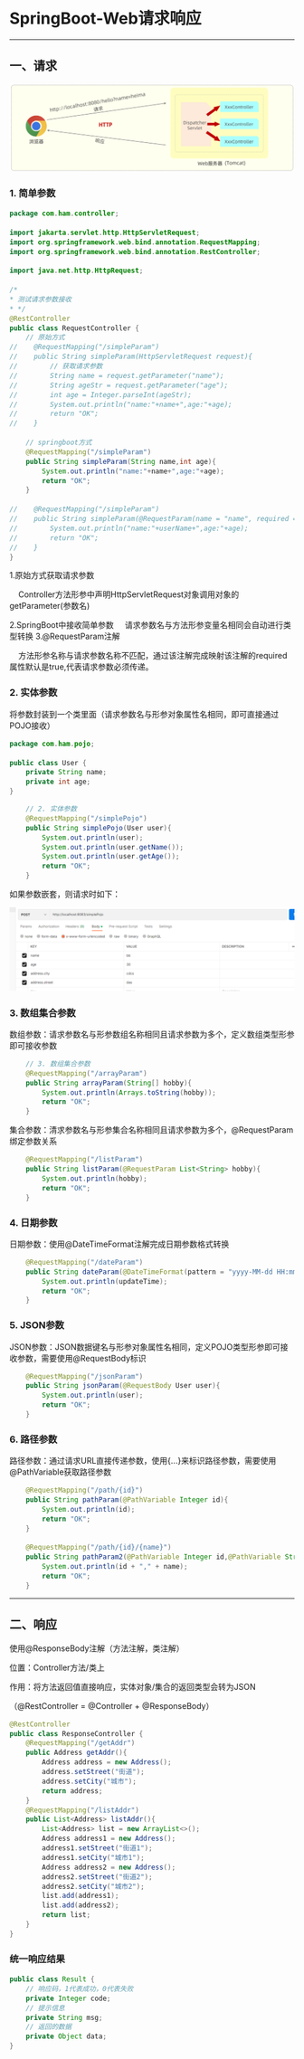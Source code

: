 # SpringBoot-Web请求响应

****

## 一、请求

![](../../.vuepress/public/hamimg/2025-01-26-20-01-04-image-20220826165340157.png)

### 1. 简单参数

```java
package com.ham.controller;

import jakarta.servlet.http.HttpServletRequest;
import org.springframework.web.bind.annotation.RequestMapping;
import org.springframework.web.bind.annotation.RestController;

import java.net.http.HttpRequest;

/*
* 测试请求参数接收
* */
@RestController
public class RequestController {
    // 原始方式
//    @RequestMapping("/simpleParam")
//    public String simpleParam(HttpServletRequest request){
//        // 获取请求参数
//        String name = request.getParameter("name");
//        String ageStr = request.getParameter("age");
//        int age = Integer.parseInt(ageStr);
//        System.out.println("name:"+name+",age:"+age);
//        return "OK";
//    }

    // springboot方式
    @RequestMapping("/simpleParam")
    public String simpleParam(String name,int age){
        System.out.println("name:"+name+",age:"+age);
        return "OK";
    }

//    @RequestMapping("/simpleParam")
//    public String simpleParam(@RequestParam(name = "name", required = false) String userName, int age){
//        System.out.println("name:"+userName+",age:"+age);
//        return "OK";
//    }
}
```

1.原始方式获取请求参数

    Controller方法形参中声明HttpServletRequest对象调用对象的getParameter(参数名)

2.SpringBoot中接收简单参数
    请求参数名与方法形参变量名相同会自动进行类型转换
3.@RequestParam注解

    方法形参名称与请求参数名称不匹配，通过该注解完成映射该注解的required属性默认是true,代表请求参数必须传递。

### 2. 实体参数

将参数封装到一个类里面（请求参数名与形参对象属性名相同，即可直接通过POJO接收）

```java
package com.ham.pojo;

public class User {
    private String name;
    private int age;
}
```

```java
    // 2. 实体参数
    @RequestMapping("/simplePojo")
    public String simplePojo(User user){
        System.out.println(user);
        System.out.println(user.getName());
        System.out.println(user.getAge());
        return "OK";
    }
```

如果参数嵌套，则请求时如下：

![](../../.vuepress/public/hamimg/2025-01-26-21-06-26-image.png)

### 3. 数组集合参数

数组参数：请求参数名与形参数组名称相同且请求参数为多个，定义数组类型形参即可接收参数

```java
    // 3. 数组集合参数
    @RequestMapping("/arrayParam")
    public String arrayParam(String[] hobby){
        System.out.println(Arrays.toString(hobby));
        return "OK";
    }
```

集合参数：清求参数名与形参集合名称相同且请求参数为多个，@RequestParam绑定参数关系

```java
    @RequestMapping("/listParam")
    public String listParam(@RequestParam List<String> hobby){
        System.out.println(hobby);
        return "OK";
    }
```

### 4. 日期参数

日期参数：使用@DateTimeFormat注解完成日期参数格式转换

```java
    @RequestMapping("/dateParam")
    public String dateParam(@DateTimeFormat(pattern = "yyyy-MM-dd HH:mm:ss") LocalDateTime updateTime){
        System.out.println(updateTime);
        return "OK";
    }
```

### 5. JSON参数

JSON参数：JSON数据键名与形参对象属性名相同，定义POJO类型形参即可接收参数，需要使用@RequestBody标识

```java
    @RequestMapping("/jsonParam")
    public String jsonParam(@RequestBody User user){
        System.out.println(user);
        return "OK";
    }
```

### 6. 路径参数

路径参数：通过请求URL直接传递参数，使用{...}来标识路径参数，需要使用@PathVariable获取路径参数

```java
    @RequestMapping("/path/{id}")
    public String pathParam(@PathVariable Integer id){
        System.out.println(id);
        return "OK";
    }

    @RequestMapping("/path/{id}/{name}")
    public String pathParam2(@PathVariable Integer id,@PathVariable String name){
        System.out.println(id + "," + name);
        return "OK";
    }
```

**** 

## 二、响应

使用@ResponseBody注解（方法注解，类注解）

位置：Controller方法/类上

作用：将方法返回值直接响应，实体对象/集合的返回类型会转为JSON

（@RestController = @Controller + @ResponseBody）

```java
@RestController
public class ResponseController {
    @RequestMapping("/getAddr")
    public Address getAddr(){
        Address address = new Address();
        address.setStreet("街道");
        address.setCity("城市");
        return address;
    }
    @RequestMapping("/listAddr")
    public List<Address> listAddr(){
        List<Address> list = new ArrayList<>();
        Address address1 = new Address();
        address1.setStreet("街道1");
        address1.setCity("城市1");
        Address address2 = new Address();
        address2.setStreet("街道2");
        address2.setCity("城市2");
        list.add(address1);
        list.add(address2);
        return list;
    }
}
```

### 统一响应结果

```java
public class Result {
    // 响应码，1代表成功，0代表失败
    private Integer code;
    // 提示信息
    private String msg;
    // 返回的数据
    private Object data;
}
```
